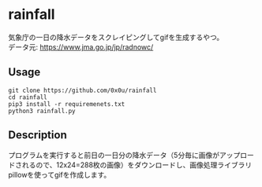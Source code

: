 # rainfall
気象庁の一日の降水データをスクレイピングしてgifを生成するやつ。
<br>データ元: https://www.jma.go.jp/jp/radnowc/

## Usage
```git clone https://github.com/0x0u/rainfall```
<br>```cd rainfall```<br>```pip3 install -r requiremenets.txt```<br>```python3 rainfall.py```

## Description
プログラムを実行すると前日の一日分の降水データ（5分毎に画像がアップロードされるので、12x24=288枚の画像）をダウンロードし、画像処理ライブラリpillowを使ってgifを作成します。
